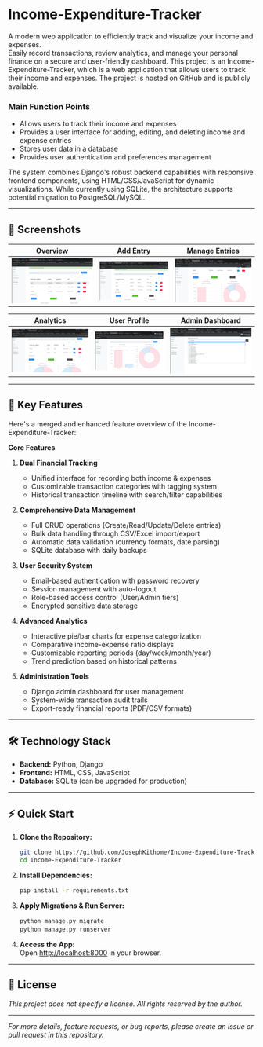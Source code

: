 # Income-Expenditure-Tracker

A modern web application to efficiently track and visualize your income and expenses.  
Easily record transactions, review analytics, and manage your personal finance on a secure and user-friendly dashboard.
This project is an Income-Expenditure-Tracker, which is a web application that allows users to track their income and expenses. The project is hosted on GitHub and is publicly available.

### Main Function Points
- Allows users to track their income and expenses
- Provides a user interface for adding, editing, and deleting income and expense entries
- Stores user data in a database
- Provides user authentication and preferences management


The system combines Django's robust backend capabilities with responsive frontend components, using HTML/CSS/JavaScript for dynamic visualizations. While currently using SQLite, the architecture supports potential migration to PostgreSQL/MySQL.

---

## 📸 Screenshots

| Overview                                   | Add Entry                                   | Manage Entries                                |
|---------------------------------------------|---------------------------------------------|-----------------------------------------------|
| ![Overview](zAppscreenshots/Screenshot_2021-03-31_09_09_25.png) | ![Add Entry](zAppscreenshots/Screenshot_2021-03-31_09_09_35.png) | ![Manage Entries](zAppscreenshots/Screenshot_2021-03-31_09_09_44.png) |

| Analytics                                   | User Profile                                | Admin Dashboard                               |
|---------------------------------------------|---------------------------------------------|-----------------------------------------------|
| ![Analytics](zAppscreenshots/Screenshot_2021-03-31_09_09_56.png) | ![User Profile](zAppscreenshots/Screenshot_2021-03-31_09_10_01.png) | ![Admin Dashboard](zAppscreenshots/Screenshot_2021-03-31_09_10_09.png) |

---

## 🚀 Key Features

Here's a merged and enhanced feature overview of the Income-Expenditure-Tracker:

**Core Features**  
1. **Dual Financial Tracking**  
   - Unified interface for recording both income & expenses  
   - Customizable transaction categories with tagging system  
   - Historical transaction timeline with search/filter capabilities  

2. **Comprehensive Data Management**  
   - Full CRUD operations (Create/Read/Update/Delete entries)  
   - Bulk data handling through CSV/Excel import/export  
   - Automatic data validation (currency formats, date parsing)  
   - SQLite database with daily backups  

3. **User Security System**  
   - Email-based authentication with password recovery  
   - Session management with auto-logout  
   - Role-based access control (User/Admin tiers)  
   - Encrypted sensitive data storage  

4. **Advanced Analytics**  
   - Interactive pie/bar charts for expense categorization  
   - Comparative income-expense ratio displays  
   - Customizable reporting periods (day/week/month/year)  
   - Trend prediction based on historical patterns  

5. **Administration Tools**  
   - Django admin dashboard for user management  
   - System-wide transaction audit trails  
   - Export-ready financial reports (PDF/CSV formats)  

---

## 🛠️ Technology Stack

- **Backend:** Python, Django
- **Frontend:** HTML, CSS, JavaScript
- **Database:** SQLite (can be upgraded for production)

---

## ⚡ Quick Start

1. **Clone the Repository:**
   ```bash
   git clone https://github.com/JosephKithome/Income-Expenditure-Tracker.git
   cd Income-Expenditure-Tracker
   ```

2. **Install Dependencies:**
   ```bash
   pip install -r requirements.txt
   ```

3. **Apply Migrations & Run Server:**
   ```bash
   python manage.py migrate
   python manage.py runserver
   ```

4. **Access the App:**  
   Open [http://localhost:8000](http://localhost:8000) in your browser.

---

## 📄 License

_This project does not specify a license. All rights reserved by the author._

---

*For more details, feature requests, or bug reports, please create an issue or pull request in this repository.*
